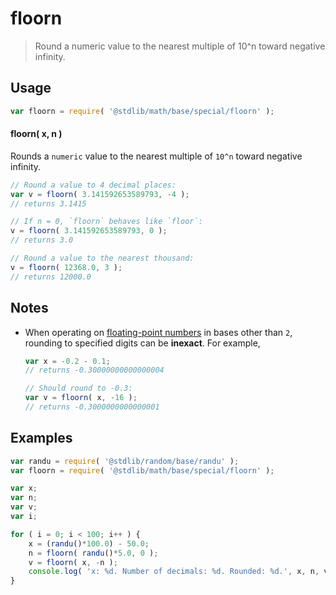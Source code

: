 <!--

@license Apache-2.0

Copyright (c) 2018 The Stdlib Authors.

Licensed under the Apache License, Version 2.0 (the "License");
you may not use this file except in compliance with the License.
You may obtain a copy of the License at

   http://www.apache.org/licenses/LICENSE-2.0

Unless required by applicable law or agreed to in writing, software
distributed under the License is distributed on an "AS IS" BASIS,
WITHOUT WARRANTIES OR CONDITIONS OF ANY KIND, either express or implied.
See the License for the specific language governing permissions and
limitations under the License.

-->

# floorn

> Round a numeric value to the nearest multiple of 10^n toward negative infinity.

<section class="usage">

## Usage

```javascript
var floorn = require( '@stdlib/math/base/special/floorn' );
```

#### floorn( x, n )

Rounds a `numeric` value to the nearest multiple of `10^n` toward negative infinity.

```javascript
// Round a value to 4 decimal places:
var v = floorn( 3.141592653589793, -4 );
// returns 3.1415

// If n = 0, `floorn` behaves like `floor`:
v = floorn( 3.141592653589793, 0 );
// returns 3.0

// Round a value to the nearest thousand:
v = floorn( 12368.0, 3 );
// returns 12000.0
```

</section>

<!-- /.usage -->

<section class="notes">

## Notes

-   When operating on [floating-point numbers][ieee754] in bases other than `2`, rounding to specified digits can be **inexact**. For example,

    ```javascript
    var x = -0.2 - 0.1;
    // returns -0.30000000000000004

    // Should round to -0.3:
    var v = floorn( x, -16 );
    // returns -0.3000000000000001
    ```

</section>

<!-- /.notes -->

<section class="examples">

## Examples

<!-- eslint no-undef: "error" -->

```javascript
var randu = require( '@stdlib/random/base/randu' );
var floorn = require( '@stdlib/math/base/special/floorn' );

var x;
var n;
var v;
var i;

for ( i = 0; i < 100; i++ ) {
    x = (randu()*100.0) - 50.0;
    n = floorn( randu()*5.0, 0 );
    v = floorn( x, -n );
    console.log( 'x: %d. Number of decimals: %d. Rounded: %d.', x, n, v );
}
```

</section>

<!-- /.examples -->

<!-- Section for related `stdlib` packages. Do not manually edit this section, as it is automatically populated. -->

<section class="related">

</section>

<!-- /.related -->

<!-- Section for all links. Make sure to keep an empty line after the `section` element and another before the `/section` close. -->

<section class="links">

[ieee754]: https://en.wikipedia.org/wiki/IEEE_754-1985

</section>

<!-- /.links -->
